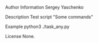 Author Information
  Sergey Yaschenko
  
Description
  Test script "Some commands"
  
Example
  python3 ./task_any.py

License
  None.
